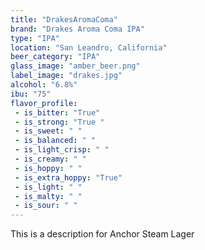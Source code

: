 ```yaml
---
title: "DrakesAromaComa"
brand: "Drakes Aroma Coma IPA"
type: "IPA"
location: "San Leandro, California"
beer_category: "IPA"
glass_image: "amber_beer.png"
label_image: "drakes.jpg"
alcohol: "6.8%"
ibu: "75"
flavor_profile:
 - is_bitter: "True"
 - is_strong: "True "
 - is_sweet: " "
 - is_balanced: " "
 - is_light_crisp: " "
 - is_creamy: " "
 - is_hoppy: " "
 - is_extra_hoppy: "True"
 - is_light: " "
 - is_malty: " "
 - is_sour: " "
---
```


This is a description for Anchor Steam Lager